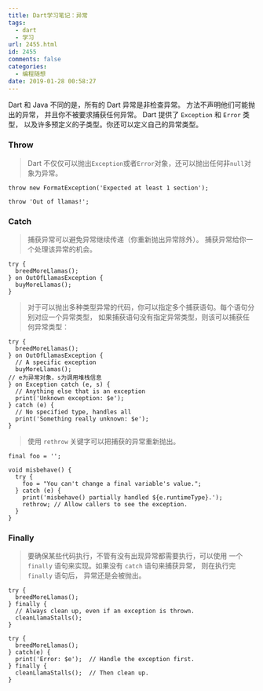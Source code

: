 ```yaml
---
title: Dart学习笔记：异常
tags:
  - dart
  - 学习
url: 2455.html
id: 2455
comments: false
categories:
  - 编程随想
date: 2019-01-28 00:58:27
---
```


Dart 和 Java 不同的是，所有的 Dart 异常是非检查异常。 方法不声明他们可能抛出的异常， 并且你不被要求捕获任何异常。 Dart 提供了 `Exception` 和 `Error` 类型， 以及许多预定义的子类型。你还可以定义自己的异常类型。

### Throw

> Dart 不仅仅可以抛出`Exception`或者`Error`对象，还可以抛出任何非`null`对象为异常。

    throw new FormatException('Expected at least 1 section');
    
    throw 'Out of llamas!';
    

### Catch

> 捕获异常可以避免异常继续传递（你重新抛出异常除外）。 捕获异常给你一个处理该异常的机会。

    try {
      breedMoreLlamas();
    } on OutOfLlamasException {
      buyMoreLlamas();
    }
    

> 对于可以抛出多种类型异常的代码，你可以指定多个捕获语句。每个语句分别对应一个异常类型， 如果捕获语句没有指定异常类型，则该可以捕获任何异常类型：

    try {
      breedMoreLlamas();
    } on OutOfLlamasException {
      // A specific exception
      buyMoreLlamas();
    // e为异常对象，s为调用堆栈信息
    } on Exception catch (e, s) {
      // Anything else that is an exception
      print('Unknown exception: $e');
    } catch (e) {
      // No specified type, handles all
      print('Something really unknown: $e');
    }
    

> 使用 `rethrow` 关键字可以把捕获的异常重新抛出。

    final foo = '';
    
    void misbehave() {
      try {
        foo = "You can't change a final variable's value.";
      } catch (e) {
        print('misbehave() partially handled ${e.runtimeType}.');
        rethrow; // Allow callers to see the exception.
      }
    }
    

### Finally

> 要确保某些代码执行，不管有没有出现异常都需要执行，可以使用 一个 `finally` 语句来实现。如果没有 `catch` 语句来捕获异常， 则在执行完 `finally` 语句后， 异常还是会被抛出。

    try {
      breedMoreLlamas();
    } finally {
      // Always clean up, even if an exception is thrown.
      cleanLlamaStalls();
    }
    
    try {
      breedMoreLlamas();
    } catch(e) {
      print('Error: $e');  // Handle the exception first.
    } finally {
      cleanLlamaStalls();  // Then clean up.
    }